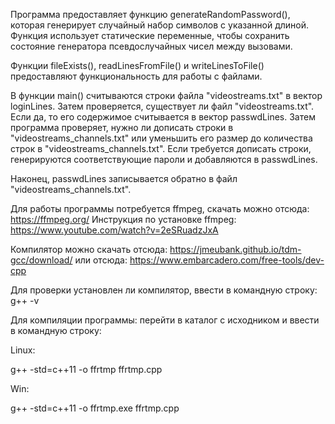 Программа предоставляет функцию generateRandomPassword(), которая генерирует случайный набор символов с указанной длиной. Функция использует статические переменные, чтобы сохранить состояние генератора псевдослучайных чисел между вызовами.

Функции fileExists(), readLinesFromFile() и writeLinesToFile() предоставляют функциональность для работы с файлами.

В функции main() считываются строки файла "videostreams.txt" в вектор loginLines. Затем проверяется, существует ли файл "videostreams.txt". Если да, то его содержимое считывается в вектор passwdLines. Затем программа проверяет, нужно ли дописать строки в "videostreams_channels.txt" или уменьшить его размер до количества строк в "videostreams_channels.txt". Если требуется дописать строки, генерируются соответствующие пароли и добавляются в passwdLines.

Наконец, passwdLines записывается обратно в файл "videostreams_channels.txt".


Для работы программы потребуется ffmpeg, скачать можно отсюда: https://ffmpeg.org/ Инструкция по установке ffmpeg: https://www.youtube.com/watch?v=2eSRuadzJxA

Компилятор можно скачать отсюда: https://jmeubank.github.io/tdm-gcc/download/ или отсюда: https://www.embarcadero.com/free-tools/dev-cpp

Для проверки установлен ли компилятор, ввести в командную строку: g++ -v

Для компиляции программы: перейти в каталог с исходником и ввести в командную строку:

Linux:

g++ -std=c++11 -o ffrtmp ffrtmp.cpp

Win:

g++ -std=c++11 -o ffrtmp.exe ffrtmp.cpp
